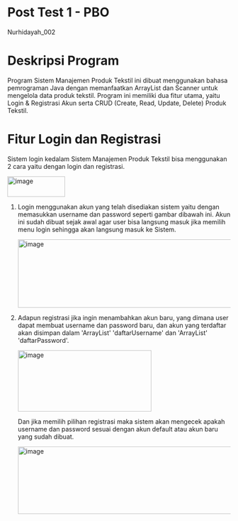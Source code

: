 # **Post Test 1 - PBO**
Nurhidayah_002

# **Deskripsi Program**
Program Sistem Manajemen Produk Tekstil ini dibuat menggunakan bahasa pemrograman Java dengan memanfaatkan ArrayList dan Scanner untuk mengelola data produk tekstil. Program ini memiliki dua fitur utama, yaitu Login & Registrasi Akun serta CRUD (Create, Read, Update, Delete) Produk Tekstil.

# **Fitur Login dan Registrasi**
Sistem login kedalam Sistem Manajemen Produk Tekstil bisa menggunakan 2 cara yaitu dengan login dan registrasi.

<img width="130" height="46" alt="image" src="https://github.com/user-attachments/assets/16471793-b824-4205-8850-7959b5868a7c" />

1. Login menggunakan akun yang telah disediakan sistem yaitu dengan memasukkan username dan password seperti gambar dibawah ini. Akun ini sudah dibuat sejak awal agar user bisa langsung masuk jika memilih menu login sehingga akan langsung masuk ke Sistem.

   <img width="695" height="154" alt="image" src="https://github.com/user-attachments/assets/e35e5f1f-5294-46b1-a116-03401a0dc015" />

3. Adapun registrasi jika ingin menambahkan akun baru, yang dimana user dapat membuat username dan password baru, dan akun yang terdaftar akan disimpan dalam 'ArrayList' 'daftarUsername' dan 'ArrayList' 'daftarPassword'.

   <img width="301" height="138" alt="image" src="https://github.com/user-attachments/assets/385fbb47-4992-48ee-939c-dd5dcdeae5e1" />

   Dan jika memilih pilihan registrasi maka sistem akan mengecek apakah username dan password sesuai dengan akun default atau akun baru yang sudah dibuat.
  
     <img width="696" height="152" alt="image" src="https://github.com/user-attachments/assets/846c2a59-54f8-4e58-831b-f442e09a391d" />
